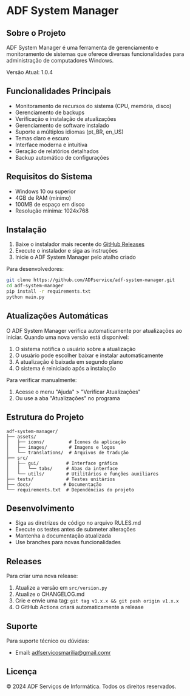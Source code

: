 # ADF System Manager

## Sobre o Projeto
ADF System Manager é uma ferramenta de gerenciamento e monitoramento de sistemas que oferece diversas funcionalidades para administração de computadores Windows.

Versão Atual: 1.0.4

## Funcionalidades Principais
- Monitoramento de recursos do sistema (CPU, memória, disco)
- Gerenciamento de backups
- Verificação e instalação de atualizações
- Gerenciamento de software instalado
- Suporte a múltiplos idiomas (pt_BR, en_US)
- Temas claro e escuro
- Interface moderna e intuitiva
- Geração de relatórios detalhados
- Backup automático de configurações

## Requisitos do Sistema
- Windows 10 ou superior
- 4GB de RAM (mínimo)
- 100MB de espaço em disco
- Resolução mínima: 1024x768

## Instalação
1. Baixe o instalador mais recente do [GitHub Releases](https://github.com/ADFservice/adf-system-manager/releases)
2. Execute o instalador e siga as instruções
3. Inicie o ADF System Manager pelo atalho criado

Para desenvolvedores:
```bash
git clone https://github.com/ADFservice/adf-system-manager.git
cd adf-system-manager
pip install -r requirements.txt
python main.py
```

## Atualizações Automáticas
O ADF System Manager verifica automaticamente por atualizações ao iniciar. Quando uma nova versão está disponível:

1. O sistema notifica o usuário sobre a atualização
2. O usuário pode escolher baixar e instalar automaticamente
3. A atualização é baixada em segundo plano
4. O sistema é reiniciado após a instalação

Para verificar manualmente:
1. Acesse o menu "Ajuda" > "Verificar Atualizações"
2. Ou use a aba "Atualizações" no programa

## Estrutura do Projeto
```
adf-system-manager/
├── assets/
│   ├── icons/         # Ícones da aplicação
│   ├── images/        # Imagens e logos
│   └── translations/  # Arquivos de tradução
├── src/
│   ├── gui/          # Interface gráfica
│   │   └── tabs/     # Abas da interface
│   └── utils/        # Utilitários e funções auxiliares
├── tests/            # Testes unitários
├── docs/            # Documentação
└── requirements.txt  # Dependências do projeto
```

## Desenvolvimento
- Siga as diretrizes de código no arquivo RULES.md
- Execute os testes antes de submeter alterações
- Mantenha a documentação atualizada
- Use branches para novas funcionalidades

## Releases
Para criar uma nova release:
1. Atualize a versão em `src/version.py`
2. Atualize o CHANGELOG.md
3. Crie e envie uma tag: `git tag v1.x.x && git push origin v1.x.x`
4. O GitHub Actions criará automaticamente a release

## Suporte
Para suporte técnico ou dúvidas:
- Email: adfservicosmarilia@gmail.comr


## Licença
© 2024 ADF Serviços de Informática. Todos os direitos reservados. 
